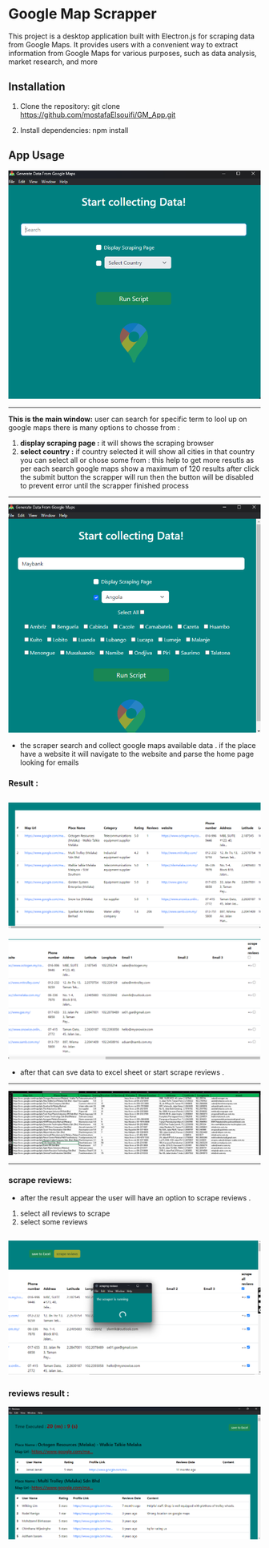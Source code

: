 # Google Map Scrapper 
This project is a desktop application built with Electron.js for scraping data from Google Maps. It provides users with a convenient way to extract  information from Google Maps for various purposes, such as data analysis, market research, and more


## Installation

1. Clone the repository:
git clone https://github.com/mostafaElsouifi/GM_App.git

2. Install dependencies:
npm install

## App Usage 


![Screenshot 1](./screenshots/1.png)

---

**This is the main window:** user can search for specific term to lool up on google maps there is many options to chosse from : 
1. **display scraping page :** it will shows the scraping browser 
2. **select country :** if country selected it will show all cities in that country you can select all or chose some from : this help to get more resutls as per each search google maps show a maximum of 120 results 
after click the submit button the scrapper will run then the button will be disabled to prevent error until the scrapper finished process

--- 


![Screenshot 2](./screenshots/3.png)

- the scraper search and collect google maps available data .  if the place have a website it will navigate to the website and parse the home page looking for emails 


### Result :
![Screenshot 3](./screenshots/5.png)
---
![Screenshot 4](./screenshots/6.png)

- after that can sve data to excel sheet or start scrape reviews . 
---
![Screenshot 5](./screenshots/maps-main.png)

---
### scrape reviews:
- after the result appear the user will have an option to scrape reviews . 
1. select all reviews to scrape
2. select some reviews 

![Screenshot 6](./screenshots/7.png)
---

### reviews result : 

![Screenshot 7](./screenshots/8.png)




<!--
## Usage

![Step 1](/images/step1.gif)
*Step 1: Perform action XYZ*

![Step 2](/images/step2.png)
*Step 2: View result ABC* -->
